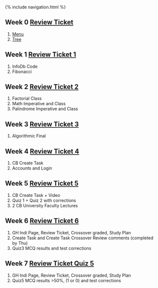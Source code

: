 {% include navigation.html %}

## Week 0 [Review Ticket](https://github.com/KhushiB24/khushi12.github.io/issues/1#issue-1170595656)
1. [Menu](https://replit.com/@KhushiBagri/Python-Menu#main.py)
2. [Tree](https://replit.com/@KhushiBagri/Khushis-TT0#main.py)

## Week 1 [Review Ticket 1](https://github.com/KhushiB24/khushi12.github.io/issues/2)
1. InfoDb Code 
2. Fibonacci

## Week 2 [Review Ticket 2](https://github.com/KhushiB24/khushi12.github.io/issues/3)
1. Factorial Class
2. Math Imperative and Class
3. Palindrome Imperative and Class

## Week 3 [Review Ticket 3](https://github.com/KhushiB24/Python-Menu/issues/1)
1. Algorithmic Final

## Week 4 [Review Ticket 4](https://github.com/KhushiB24/Python-Menu/issues/2)
1. CB Create Task
2. Accounts and Login 

## Week 5 [Review Ticket 5](https://github.com/KhushiB24/Python-Menu/issues/4)
1. CB Create Task + Video
2. Quiz 1 + Quiz 2 with corrections
3. 2 CB University Faculty Lectures

## Week 6 [Review Ticket 6](https://github.com/KhushiB24/Python-Menu/issues/5)
1. GH Indi Page, Review Ticket, Crossover graded, Study Plan
2. Create Task and Create Task Crossover Review comments (completed by Thu)
3. Quiz3 MCQ results and test corrections

## Week 7 [Review Ticket Quiz 5](https://github.com/KhushiB24/Python-Menu/issues/6)
1. GH Indi Page, Review Ticket, Crossover graded, Study Plan
2. Quiz5 MCQ results >50%, (1 or 0) and test corrections

